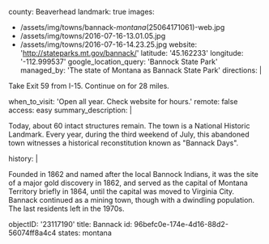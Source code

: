 county: Beaverhead
landmark: true
images:
  - /assets/img/towns/bannack-_montana_(25064171061)-web.jpg
  - /assets/img/towns/2016-07-16-13.01.05.jpg
  - /assets/img/towns/2016-07-16-14.23.25.jpg
website: 'http://stateparks.mt.gov/bannack/'
latitude: '45.162233'
longitude: '-112.999537'
google_location_query: 'Bannock State Park'
managed_by: 'The state of Montana as Bannack State Park'
directions: |
  <p>Take Exit 59 from I-15. Continue on for 28 miles.
  </p>
when_to_visit: 'Open all year. Check website for hours.'
remote: false
access: easy
summary_description: |
  <p>Today, about 60 intact structures remain. The town is a National Historic Landmark. Every year, during the third weekend of July, this abandoned town witnesses a historical reconstitution known as "Bannack Days".
  </p>
history: |
  <p>Founded in 1862 and named after the local Bannock Indians, it was the site of a major gold discovery in 1862, and served as the capital of Montana Territory briefly in 1864, until the capital was moved to Virginia City. Bannack continued as a mining town, though with a dwindling population. The last residents left in the 1970s.
  </p>
objectID: '23117190'
title: Bannack
id: 96befc0e-174e-4d16-88d2-56074ff8a4c4
states: montana
